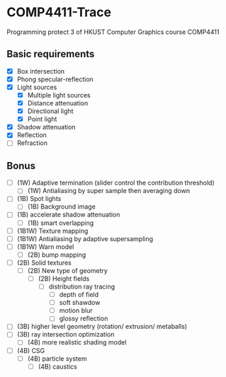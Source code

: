# **COMP4411-Trace**

Programming protect 3 of HKUST Computer Graphics course COMP4411

## Basic requirements

- [x] Box intersection
- [x] Phong specular-reflection
- [x] Light sources
  - [x] Multiple light sources
  - [x] Distance attenuation
  - [x] Directional light
  - [x] Point light
- [x] Shadow attenuation
- [x] Reflection
- [ ] Refraction

## Bonus

- [ ] (1W) Adaptive termination (slider control the contribution threshold)
  - [ ] (1W) Antialiasing by super sample then averaging down
- [ ] (1B) Spot lights
  - [ ] (1B) Background image
- [ ] (1B) accelerate shadow attenuation
  - [ ] (1B) smart overlapping
- [ ] (1B1W) Texture mapping
- [ ] (1B1W) Antialiasing by adaptive supersampling
- [ ] (1B1W) Warn model
  - [ ] (2B) bump mapping
- [ ] (2B) Solid textures
  - [ ] (2B) New type of geometry
    - [ ] (2B) Height fields
      - [ ] distribution ray tracing
        - [ ] depth of field
        - [ ] soft shawdow
        - [ ] motion blur
        - [ ] glossy reflection
- [ ] (3B) higher level geometry (rotation/ extrusion/ metaballs)
- [ ] (3B) ray intersection optimization
  - [ ] (4B) more realistic shading model
- [ ] (4B) CSG
  - [ ] (4B) particle system
    - [ ] (4B) caustics